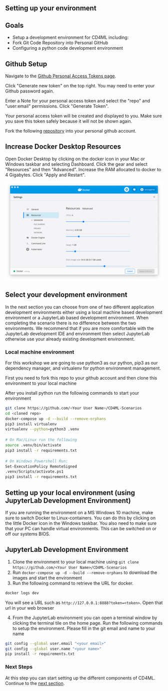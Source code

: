 ## Setting up your environment 

## Goals

* Setup a development environment for CD4ML including:
* Fork Git Code Repository into Personal GitHub
* Configuring a python code development environment

## Github Setup
Navigate to the [Github Personal Access Tokens page](https://github.com/settings/tokens).

Click "Generate new token" on the top right. You may need to enter your Github password again.

Enter a Note for your personal access token and select the "repo" and "user:email" permissions. Click "Generate Token".

Your personal access token will be created and displayed to you. Make sure you save this token safely because it will not be shown again.

Fork the following [repository](https://github.com/ThoughtWorksInc/cd4ml-scenarios) into your personal github account.

## Increase Docker Desktop Resources
Open Docker Desktop by clicking on the docker icon in your Mac or Windows taskbar and selecting Dashboard. Click the gear and select "Resources" and then "Advanced". Increase the RAM allocated to docker to 4 Gigabytes. Click "Apply and Restart".

![DockerSettings](./images/DockerSettings.png)

## Select your development environment
In the next section you can choose from one of two different application development environments either using a local machine based development environment or a JupyterLab based development environment. When completing the scenario there is no difference between the two environments. We recommend that if you are more comfortable with the JupyterLab development IDE and environment then select JupyterLab otherwise use your already existing development environment.

### Local machine environment
For this workshop we are going to use python3 as our python, pip3 as our dependency manager, and virtualenv for python environment management.

First you need to fork this repo to your github account and then clone this environment to your local machine

After you install python run the following commands to start your environment
```bash
git clone https://github.com/<Your User Name>/CD4ML-Scenarios
cd <cloned repo>
docker-compose up -d --build --remove-orphans
pip3 install virtualenv
virtualenv --python=python3 .venv

# On Mac/Linux run the following
source .venv/bin/activate
pip3 install -r requirements.txt

# On Windows Powershell Run:
Set-ExecutionPolicy RemoteSigned
.venv/Scripts/activate.ps1
pip3 install -r requirements.txt
```

## Setting up your local environment (using JupyterLab Development Environment)
If you are running the environment on a MS Windows 10 machine, make sure to switch Docker to Linux-containers.
You can do this by clicking on the little Docker icon in the Windows taskbar.
You also need to make sure that your PC can handle virtual environments. This can be switched on or off our systems BIOS.

## JupyterLab Development Environment
1. Clone the environment to your local machine using `git clone https://github.com/<Your User Name>/CD4ML-Scenarios`
2. Run `docker-compose up -d --build --remove-orphans` to download the images and start the environment
3. Run the following command to retrieve the URL for docker. 
```bash
docker logs dev
```
You will see a URL such as `http://127.0.0.1:8888?token=<token>`. Open that url in your web browser

4. From the JupyterLab environment you can open a terminal window by clicking the terminal tile on the home page. Run the following commands to setup the environment. Please fill in the git email and name to your name 
```bash
git config --global user.email "<your email>"
git config --global user.name "<your name>"
pip install -r requirements.txt
```

### Next Steps

At this step you can start setting up the different components of CD4ML. Continue to the [next section](https:///github.com/ThoughtworksInc/CD4ML-Scenarios/blob/master/instructions/2-SetupJenkins.md).